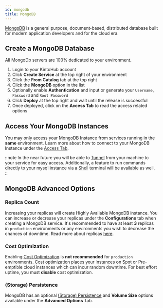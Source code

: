 ```yaml
---
id: mongodb
title: MongoDB
---
```


[MongoDB](https://www.mongodb.com/) is a general purpose, document-based, distributed database built for modern application developers and for the cloud era.

## Create a MongoDB Database

All MongoDb servers are 100% dedicated to your environment.

1. Login to your KintoHub account
2. Click **Create Service** at the top right of your environment
3. Click the **From Catalog** tab at the top right
4. Click the **MongoDB** option in the list
5. Optionally enable **Authentication** and input or generate your `Username`, `Password` and `Root Password`
6. Click **Deploy** at the top right and wait until the release is successful
7. Once deployed, click on the **Access Tab** to read the access related options

## Access Your MongoDB Instances

You may only access your MongoDB Instance from services running in the **same** environment.
Learn more about how to connect to your MongoDB Instance under the [Access Tab](../anatomy/anatomy-access.md#mongodb).

::note
In the near future you will be able to [Tunnel](https://feedback.kintohub.com/feature-requests/p/port-forwarding-for-debugging) from your machine to your service for easy access.
Additionally, a feature to run commands directly to your mysql instance via a [Shell](https://feedback.kintohub.com/feature-requests/p/shell-access) terminal will be available as well.
::

## MongoDB Advanced Options

### Replica Count 

Increasing your replicas will create Highly Available MongoDB instance.
You can increase or decrease your replicas under the **Configurations** tab when creating a MongoDB service.
It's recommended to have at least **3** replicas in `production` environments or any environments you wish to decrease the chances of downtime. 
Read more about replicas [here](https://docs.mongodb.com/manual/replication/).

### Cost Optimization

Enabling [Cost Optimization](../anatomy/anatomy-advanced.md#cost-optimization) is **not recommended** for `production` environments.
Cost optimization places your instances on Spot or Pre-emptible cloud instances which can incur random downtime.
For best effort uptime, you must **disable** cost optimization.

### (Storage) Persistence

MongoDB has an optional [(Storage) Persistence](../anatomy/anatomy-advanced.md#storage-persistence) and **Volume Size** options available under the **Advanced Options** Tab.
